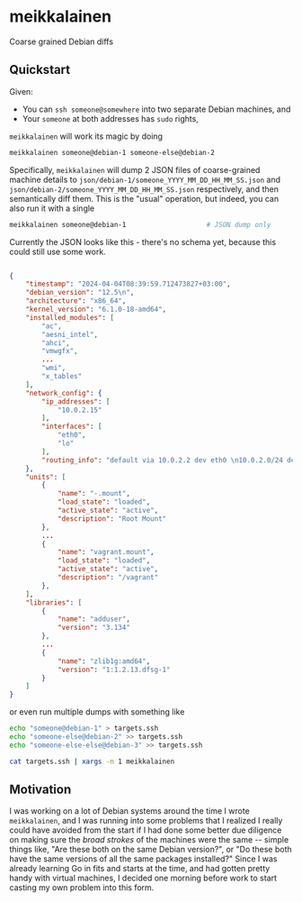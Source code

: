 # meikkalainen
Coarse grained Debian diffs

## Quickstart

Given:

- You can `ssh someone@somewhere` into two separate Debian machines, and
- Your `someone` at both addresses has `sudo` rights,

`meikkalainen` will work its magic by doing

```bash
meikkalainen someone@debian-1 someone-else@debian-2
```

Specifically, `meikkalainen` will dump 2 JSON files of coarse-grained machine details to `json/debian-1/someone_YYYY_MM_DD_HH_MM_SS.json` and `json/debian-2/someone_YYYY_MM_DD_HH_MM_SS.json` respectively, and then semantically diff them. This is the "usual" operation, but indeed, you can also run it with a single

```bash
meikkalainen someone@debian-1                    # JSON dump only
```

Currently the JSON looks like this - there's no schema yet, because this could still use some work.

```json

{
    "timestamp": "2024-04-04T08:39:59.712473827+03:00",
    "debian_version": "12.5\n",
    "architecture": "x86_64",
    "kernel_version": "6.1.0-18-amd64",
    "installed_modules": [
        "ac",
        "aesni_intel",
        "ahci",
        "vmwgfx",
        ...
        "wmi",
        "x_tables"
    ],
    "network_config": {
        "ip_addresses": [
            "10.0.2.15"
        ],
        "interfaces": [
            "eth0",
            "lo"
        ],
        "routing_info": "default via 10.0.2.2 dev eth0 \n10.0.2.0/24 dev eth0 proto kernel scope link src 10.0.2.15"
    },
    "units": [
        {
            "name": "-.mount",
            "load_state": "loaded",
            "active_state": "active",
            "description": "Root Mount"
        },
        ...
        {
            "name": "vagrant.mount",
            "load_state": "loaded",
            "active_state": "active",
            "description": "/vagrant"
        },
    ],
    "libraries": [
        {
            "name": "adduser",
            "version": "3.134"
        },
        ...
        {
            "name": "zlib1g:amd64",
            "version": "1:1.2.13.dfsg-1"
        }
    ]
}
```


or even run multiple dumps with something like

```bash
echo "someone@debian-1" > targets.ssh 
echo "someone-else@debian-2" >> targets.ssh
echo "someone-else-else@debian-3" >> targets.ssh

cat targets.ssh | xargs -n 1 meikkalainen
```

## Motivation

I was working on a lot of Debian systems around the time I wrote `meikkalainen`, and I was running into some problems that I realized I really could have avoided from the start if I had done some better due diligence on making sure the _broad strokes_ of the machines were the same -- simple things like, "Are these both on the same Debian version?", or "Do these both have the same versions of all the same packages installed?" Since I was already learning Go in fits and starts at the time, and had gotten pretty handy with virtual machines, I decided one morning before work to start casting my own problem into this form.
